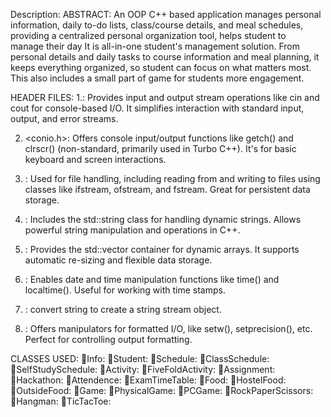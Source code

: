 Description:
ABSTRACT:
An OOP C++ based application manages personal information, daily to-do lists, class/course details, and meal schedules, providing a centralized personal organization tool, helps student to manage their day
It is all-in-one student's management solution.  From personal details and daily tasks to course information and meal planning, it keeps everything organized, so student can focus on what matters most.
This also includes a small part of game for students more engagement.


HEADER FILES:
1.<iostream>: Provides input and output stream operations like cin and cout for console-based I/O. It simplifies interaction with standard input, output, and error streams.

2. <conio.h>: Offers console input/output functions like getch() and clrscr() (non-standard, primarily used in Turbo C++). It's for basic keyboard and screen interactions.

3. <fstream>: Used for file handling, including reading from and writing to files using classes like ifstream, ofstream, and fstream. Great for persistent data storage.

4. <string>: Includes the std::string class for handling dynamic strings. Allows powerful string manipulation and operations in C++.

5. <vector>: Provides the std::vector container for dynamic arrays. It supports automatic re-sizing and flexible data storage.

6. <ctime>: Enables date and time manipulation functions like time() and localtime(). Useful for working with time stamps.

7. <sstream>: convert  string to create a string stream object.

8. <iomanip>: Offers manipulators for formatted I/O, like setw(), setprecision(), etc. Perfect for controlling output formatting.

CLASSES USED:
Info:
Student:
Schedule:
ClassSchedule:
SelfStudySchedule:
Activity:
FiveFoldActivity:
Assignment:
Hackathon:
Attendence:
ExamTimeTable:
Food:
HostelFood:
OutsideFood:
Game:
PhysicalGame:
PCGame:
RockPaperScissors:
Hangman:
TicTacToe:
